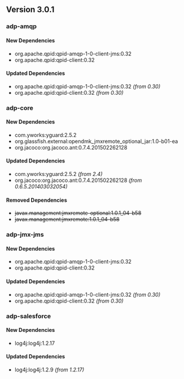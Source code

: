 ## Version 3.0.1 ##

### adp-amqp ###

#### New Dependencies ####
- org.apache.qpid:qpid-amqp-1-0-client-jms:0.32
- org.apache.qpid:qpid-client:0.32

#### Updated Dependencies ####
- org.apache.qpid:qpid-amqp-1-0-client-jms:0.32 *(from 0.30)*
- org.apache.qpid:qpid-client:0.32 *(from 0.30)*

### adp-core ###

#### New Dependencies ####
- com.yworks:yguard:2.5.2
- org.glassfish.external:opendmk_jmxremote_optional_jar:1.0-b01-ea
- org.jacoco:org.jacoco.ant:0.7.4.201502262128

#### Updated Dependencies ####
- com.yworks:yguard:2.5.2 *(from 2.4)*
- org.jacoco:org.jacoco.ant:0.7.4.201502262128 *(from 0.6.5.201403032054)*

#### Removed Dependencies ####
- ~~javax.management:jmxremote-optional:1.0.1_04-b58~~
- ~~javax.management:jmxremote:1.0.1_04-b58~~

### adp-jmx-jms ###

#### New Dependencies ####
- org.apache.qpid:qpid-amqp-1-0-client-jms:0.32
- org.apache.qpid:qpid-client:0.32

#### Updated Dependencies ####
- org.apache.qpid:qpid-amqp-1-0-client-jms:0.32 *(from 0.30)*
- org.apache.qpid:qpid-client:0.32 *(from 0.30)*

### adp-salesforce ###

#### New Dependencies ####
- log4j:log4j:1.2.17

#### Updated Dependencies ####
- log4j:log4j:1.2.9 *(from 1.2.17)*
